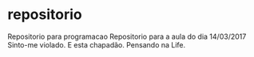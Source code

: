 # repositorio
Repositorio para programacao
Repositorio para a aula do dia 14/03/2017
Sinto-me violado.
E esta chapadão.
Pensando na Life.

